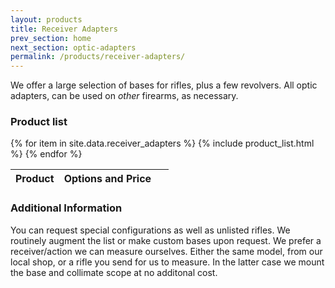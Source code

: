```yaml
---
layout: products
title: Receiver Adapters
prev_section: home
next_section: optic-adapters
permalink: /products/receiver-adapters/
---
```


We offer a large selection of bases for rifles, plus a few revolvers. All optic adapters, can be used on *other* firearms, as necessary.

### Product list

<div class="mobile-side-scroller">

<table>
  <thead>
    <tr>
      <th>Product</th>
      <th><span class="option">Options</span> and <span class="price">Price</span></th>
      <th>&nbsp;</th>
    </tr>
  </thead>
  <tbody>
{% for item in site.data.receiver_adapters %}
  {% include product_list.html %}
{% endfor %}

  </tbody>
</table>
</div>

### Additional Information

You can request special configurations as well as unlisted rifles. We routinely augment the list or make custom bases upon request. We prefer
a receiver/action we can measure ourselves. Either the same model, from our local shop, or a rifle you send for us to measure. In the latter
case we mount the base and collimate scope at no additonal cost.
